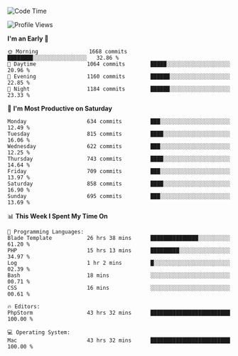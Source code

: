 <!--START_SECTION:waka-->
![Code Time](http://img.shields.io/badge/Code%20Time-4%2C141%20hrs%2027%20mins-blue)

![Profile Views](http://img.shields.io/badge/Profile%20Views-0-blue)

**I'm an Early 🐤** 

```text
🌞 Morning                1668 commits        ████████░░░░░░░░░░░░░░░░░   32.86 % 
🌆 Daytime                1064 commits        █████░░░░░░░░░░░░░░░░░░░░   20.96 % 
🌃 Evening                1160 commits        ██████░░░░░░░░░░░░░░░░░░░   22.85 % 
🌙 Night                  1184 commits        ██████░░░░░░░░░░░░░░░░░░░   23.33 % 
```
📅 **I'm Most Productive on Saturday** 

```text
Monday                   634 commits         ███░░░░░░░░░░░░░░░░░░░░░░   12.49 % 
Tuesday                  815 commits         ████░░░░░░░░░░░░░░░░░░░░░   16.06 % 
Wednesday                622 commits         ███░░░░░░░░░░░░░░░░░░░░░░   12.25 % 
Thursday                 743 commits         ████░░░░░░░░░░░░░░░░░░░░░   14.64 % 
Friday                   709 commits         ███░░░░░░░░░░░░░░░░░░░░░░   13.97 % 
Saturday                 858 commits         ████░░░░░░░░░░░░░░░░░░░░░   16.90 % 
Sunday                   695 commits         ███░░░░░░░░░░░░░░░░░░░░░░   13.69 % 
```


📊 **This Week I Spent My Time On** 

```text
💬 Programming Languages: 
Blade Template           26 hrs 38 mins      ███████████████░░░░░░░░░░   61.20 % 
PHP                      15 hrs 13 mins      █████████░░░░░░░░░░░░░░░░   34.97 % 
Log                      1 hr 2 mins         █░░░░░░░░░░░░░░░░░░░░░░░░   02.39 % 
Bash                     18 mins             ░░░░░░░░░░░░░░░░░░░░░░░░░   00.71 % 
CSS                      16 mins             ░░░░░░░░░░░░░░░░░░░░░░░░░   00.61 % 

🔥 Editors: 
PhpStorm                 43 hrs 32 mins      █████████████████████████   100.00 % 

💻 Operating System: 
Mac                      43 hrs 32 mins      █████████████████████████   100.00 % 
```


<!--END_SECTION:waka-->

